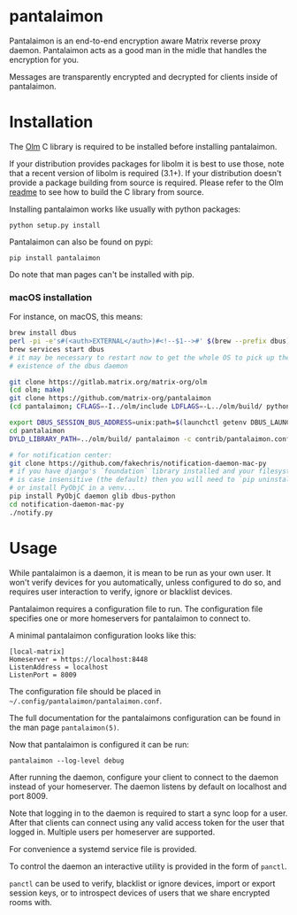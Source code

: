 pantalaimon
===========

Pantalaimon is an end-to-end encryption aware Matrix reverse proxy daemon.
Pantalaimon acts as a good man in the midle that handles the encryption for you.

Messages are transparently encrypted and decrypted for clients inside of
pantalaimon.


Installation
============

The [Olm](https://gitlab.matrix.org/matrix-org/olm) C library is required to
be installed before installing pantalaimon.

If your distribution provides packages for libolm it is best to use those, note
that a recent version of libolm is required (3.1+). If your distribution doesn't
provide a package building from source is required. Please refer to the Olm
[readme](https://gitlab.matrix.org/matrix-org/olm/blob/master/README.md)
to see how to build the C library from source.

Installing pantalaimon works like usually with python packages:

    python setup.py install

Pantalaimon can also be found on pypi:

    pip install pantalaimon

Do note that man pages can't be installed with pip.

### macOS installation

For instance, on macOS, this means:

```bash
brew install dbus
perl -pi -e's#(<auth>EXTERNAL</auth>)#<!--$1-->#' $(brew --prefix dbus)/share/dbus-1/session.conf
brew services start dbus
# it may be necessary to restart now to get the whole OS to pick up the
# existence of the dbus daemon

git clone https://gitlab.matrix.org/matrix-org/olm
(cd olm; make)
git clone https://github.com/matrix-org/pantalaimon
(cd pantalaimon; CFLAGS=-I../olm/include LDFLAGS=-L../olm/build/ python3 setup.py install)

export DBUS_SESSION_BUS_ADDRESS=unix:path=$(launchctl getenv DBUS_LAUNCHD_SESSION_BUS_SOCKET)
cd pantalaimon
DYLD_LIBRARY_PATH=../olm/build/ pantalaimon -c contrib/pantalaimon.conf

# for notification center:
git clone https://github.com/fakechris/notification-daemon-mac-py
# if you have django's `foundation` library installed and your filesystem
# is case insensitive (the default) then you will need to `pip uninstall foundation`
# or install PyObjC in a venv...
pip install PyObjC daemon glib dbus-python
cd notification-daemon-mac-py
./notify.py
```

Usage
=====

While pantalaimon is a daemon, it is mean to be run as your own user. It won't
verify devices for you automatically, unless configured to do so, and requires
user interaction to verify, ignore or blacklist devices.

Pantalaimon requires a configuration file to run. The configuration file
specifies one or more homeservers for pantalaimon to connect to.

A minimal pantalaimon configuration looks like this:
```dosini
[local-matrix]
Homeserver = https://localhost:8448
ListenAddress = localhost
ListenPort = 8009
```

The configuration file should be placed in `~/.config/pantalaimon/pantalaimon.conf`.

The full documentation for the pantalaimons configuration can be found in
the man page `pantalaimon(5)`.

Now that pantalaimon is configured it can be run:

    pantalaimon --log-level debug

After running the daemon, configure your client to connect to the daemon instead
of your homeserver. The daemon listens by default on localhost and port 8009.

Note that logging in to the daemon is required to start a sync loop for a user.
After that clients can connect using any valid access token for the user that
logged in. Multiple users per homeserver are supported.

For convenience a systemd service file is provided.

To control the daemon an interactive utility is provided in the form of
`panctl`.

`panctl` can be used to verify, blacklist or ignore devices, import or export
session keys, or to introspect devices of users that we share encrypted rooms
with.
